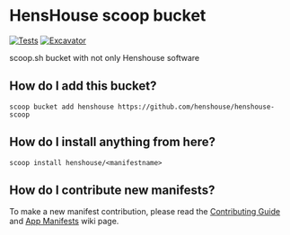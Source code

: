 # HensHouse scoop bucket

<!-- Uncomment the following line after replacing placeholders -->
[![Tests](https://github.com/henshouse/henshouse-scoop/actions/workflows/ci.yml/badge.svg)](https://github.com/henshouse/henshouse-scoop/actions/workflows/ci.yml) [![Excavator](https://github.com/henshouse/henshouse-scoop/actions/workflows/excavator.yml/badge.svg)](https://github.com/henshouse/henshouse-scoop/actions/workflows/excavator.yml)


scoop.sh bucket with not only Henshouse software

## How do I add this bucket?

```pwsh
scoop bucket add henshouse https://github.com/henshouse/henshouse-scoop
```

## How do I install anything from here?

```pwsh
scoop install henshouse/<manifestname>
```

## How do I contribute new manifests?

To make a new manifest contribution, please read the [Contributing
Guide](https://github.com/ScoopInstaller/.github/blob/main/.github/CONTRIBUTING.md)
and [App Manifests](https://github.com/ScoopInstaller/Scoop/wiki/App-Manifests)
wiki page.
